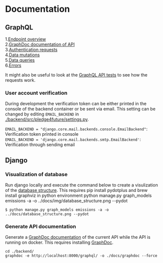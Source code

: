 # Documentation

## GraphQL

1.[Endpoint overview](./graphql/endpoint_overview.md)  
2.[GraphDoc documentation of API](./graphdoc/index.html)  
3.[Authentication requests](./graphql/authentication.md)  
4.[Data mutations](./graphql/data_mutations.md)  
5.[Data queries](./graphql/data_queries.md)  
6.[Errors](./graphql/errors.md)  

It might also be useful to look at the [GraphQL API tests](../src/emissions/tests.py) to see how the requests work.

### User account verification

During development the verification token can be either printed in the console of the backend container or be sent via email. This setting can be changed by editing `EMAIL_BACKEND` in [./backend/src/pledge4future/settings.py](https://github.com/pledge4future/WePledge/blob/dev-backend/backend/src/pledge4future/settings.py).

`EMAIL_BACKEND = "django.core.mail.backends.console.EmailBackend"`: Verification token printed in console  
`EMAIL_BACKEND = 'django.core.mail.backends.smtp.EmailBackend'`: Verification through sending email

## Django

### Visualization of database

Run django locally and execute the command below to create a visulization of the [database structure](./img/database_structure.png). This requires pip install pydotplus and  brew install graphviz in python environment
python manage.py graph_models emissions -a -o ../docs/img/database_structure.png --pydot

```
$ python manage.py graph_models emissions -a -o ../docs/database_structure.png --pydot
```

### Generate API documentation

Generate a [GraphDoc documentation](./graphdoc/index.html) of the current API while the API is running on docker. This requires installing [GraphDoc](https://2fd.github.io/graphdoc/).

```
cd ./backend/
graphdoc -e http://localhost:8000/graphql/ -o ./docs/graphdoc --force
```
